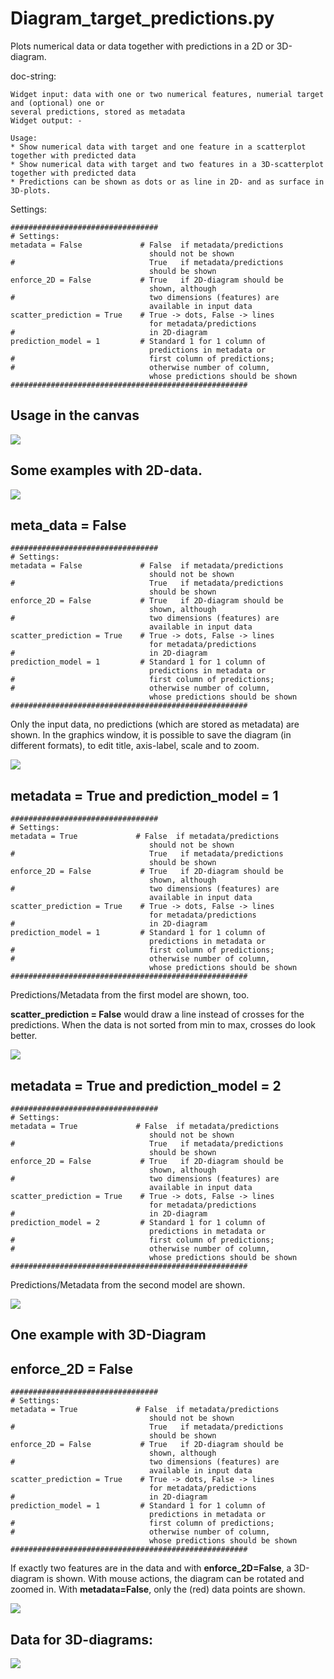 # Diagram_target_predictions.py
Plots numerical data or data together with predictions in a 2D or 3D-diagram.

doc-string:
```
Widget input: data with one or two numerical features, numerial target and (optional) one or 
several predictions, stored as metadata
Widget output: -

Usage:
* Show numerical data with target and one feature in a scatterplot together with predicted data
* Show numerical data with target and two features in a 3D-scatterplot together with predicted data
* Predictions can be shown as dots or as line in 2D- and as surface in 3D-plots.

```

Settings:
```
#################################
# Settings:
metadata = False             # False  if metadata/predictions 
                               should not be shown
#                              True   if metadata/predictions 
                               should be shown
enforce_2D = False           # True   if 2D-diagram should be 
                               shown, although 
#                              two dimensions (features) are 
                               available in input data
scatter_prediction = True    # True -> dots, False -> lines 
                               for metadata/predictions 
#                              in 2D-diagram
prediction_model = 1         # Standard 1 for 1 column of 
                               predictions in metadata or
#                              first column of predictions; 
#                              otherwise number of column, 
                               whose predictions should be shown
#####################################################

```

## Usage in the canvas

![](images/dia_target_pred_01.png)

## Some examples with 2D-data.

![](images/dia_target_pred_02.png)

## meta_data = False
```
#################################
# Settings:
metadata = False             # False  if metadata/predictions 
                               should not be shown
#                              True   if metadata/predictions 
                               should be shown
enforce_2D = False           # True   if 2D-diagram should be 
                               shown, although 
#                              two dimensions (features) are 
                               available in input data
scatter_prediction = True    # True -> dots, False -> lines 
                               for metadata/predictions 
#                              in 2D-diagram
prediction_model = 1         # Standard 1 for 1 column of 
                               predictions in metadata or
#                              first column of predictions; 
#                              otherwise number of column, 
                               whose predictions should be shown
#####################################################

```

Only the input data, no predictions (which are stored as metadata) are shown. In the graphics window, it is possible to save the diagram (in different formats), to edit title, axis-label, scale and to zoom.

![](images/dia_target_pred_03.png)

## metadata = True and prediction_model = 1

```
#################################
# Settings:
metadata = True             # False  if metadata/predictions 
                               should not be shown
#                              True   if metadata/predictions 
                               should be shown
enforce_2D = False           # True   if 2D-diagram should be 
                               shown, although 
#                              two dimensions (features) are 
                               available in input data
scatter_prediction = True    # True -> dots, False -> lines 
                               for metadata/predictions 
#                              in 2D-diagram
prediction_model = 1         # Standard 1 for 1 column of 
                               predictions in metadata or
#                              first column of predictions; 
#                              otherwise number of column, 
                               whose predictions should be shown
#####################################################

```

Predictions/Metadata from the first model are shown, too. 

__scatter_prediction = False__ would draw a line instead of crosses for the predictions. When the data is not sorted from min to max, crosses do look better.

![](images/dia_target_pred_04.png)

## metadata = True and prediction_model = 2

```
#################################
# Settings:
metadata = True             # False  if metadata/predictions 
                               should not be shown
#                              True   if metadata/predictions 
                               should be shown
enforce_2D = False           # True   if 2D-diagram should be 
                               shown, although 
#                              two dimensions (features) are 
                               available in input data
scatter_prediction = True    # True -> dots, False -> lines 
                               for metadata/predictions 
#                              in 2D-diagram
prediction_model = 2         # Standard 1 for 1 column of 
                               predictions in metadata or
#                              first column of predictions; 
#                              otherwise number of column, 
                               whose predictions should be shown
#####################################################

```

Predictions/Metadata from the second model are shown. 

![](images/dia_target_pred_05.png)

## One example with 3D-Diagram
## enforce_2D = False

```
#################################
# Settings:
metadata = True             # False  if metadata/predictions 
                               should not be shown
#                              True   if metadata/predictions 
                               should be shown
enforce_2D = False           # True   if 2D-diagram should be 
                               shown, although 
#                              two dimensions (features) are 
                               available in input data
scatter_prediction = True    # True -> dots, False -> lines 
                               for metadata/predictions 
#                              in 2D-diagram
prediction_model = 1         # Standard 1 for 1 column of 
                               predictions in metadata or
#                              first column of predictions; 
#                              otherwise number of column, 
                               whose predictions should be shown
#####################################################

```

If exactly two features are in the data and with __enforce_2D=False__, a 3D-diagram is shown.
With mouse actions, the diagram can be rotated and zoomed in.
With __metadata=False__, only the (red) data points are shown.

![](images/dia_target_pred_07.png)

## Data for 3D-diagrams:

![](images/dia_target_pred_06.png)






